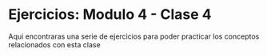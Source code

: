 # Ejercicios: Modulo 4 - Clase 4

Aqui encontraras una serie de ejercicios para poder practicar los conceptos relacionados con esta clase
